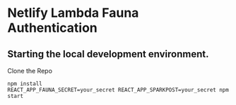 # Netlify Lambda Fauna Authentication

## Starting the local development environment.

Clone the Repo

```
npm install
REACT_APP_FAUNA_SECRET=your_secret REACT_APP_SPARKPOST=your_secret npm start
```
